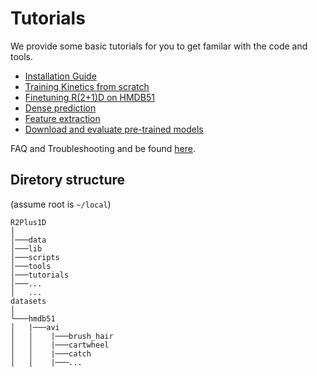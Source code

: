 # Tutorials

We provide some basic tutorials for you to get familar with the code and tools.
* [Installation Guide](Installation_guide.md)
* [Training Kinetics from scratch](kinetics_train.md)
* [Finetuning R(2+1)D on HMDB51](hmdb51_finetune.md)
* [Dense prediction](dense_prediction.md)
* [Feature extraction](feature_extraction.md)
* [Download and evaluate pre-trained models](models.md)

FAQ and Troubleshooting and be found [here](faq.md).

## Diretory structure 
(assume root is `~/local`)
```
R2Plus1D
│
│───data
│───lib
│───scripts
│───tools
│───tutorials
│───...
│   ...
datasets  
│
└───hmdb51
│   |───avi
│   │    |───brush_hair
│   │    |───cartwheel
│   │    |───catch
│   │    |───...

```

